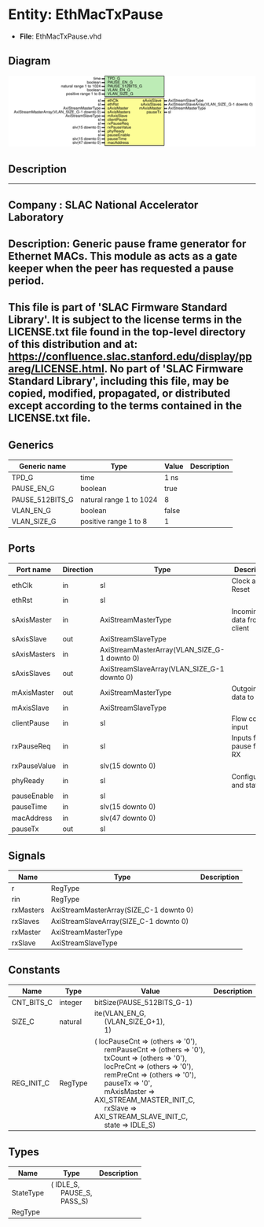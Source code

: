# Entity: EthMacTxPause

- **File**: EthMacTxPause.vhd
## Diagram

![Diagram](EthMacTxPause.svg "Diagram")
## Description

-----------------------------------------------------------------------------
 Company    : SLAC National Accelerator Laboratory
-----------------------------------------------------------------------------
 Description:
 Generic pause frame generator for Ethernet MACs.  This module as acts as
 a gate keeper when the peer has requested a pause period.
-----------------------------------------------------------------------------
 This file is part of 'SLAC Firmware Standard Library'.
 It is subject to the license terms in the LICENSE.txt file found in the
 top-level directory of this distribution and at:
    https://confluence.slac.stanford.edu/display/ppareg/LICENSE.html.
 No part of 'SLAC Firmware Standard Library', including this file,
 may be copied, modified, propagated, or distributed except according to
 the terms contained in the LICENSE.txt file.
-----------------------------------------------------------------------------
## Generics

| Generic name    | Type                    | Value | Description |
| --------------- | ----------------------- | ----- | ----------- |
| TPD_G           | time                    | 1 ns  |             |
| PAUSE_EN_G      | boolean                 | true  |             |
| PAUSE_512BITS_G | natural range 1 to 1024 | 8     |             |
| VLAN_EN_G       | boolean                 | false |             |
| VLAN_SIZE_G     | positive range 1 to 8   | 1     |             |
## Ports

| Port name    | Direction | Type                                         | Description                |
| ------------ | --------- | -------------------------------------------- | -------------------------- |
| ethClk       | in        | sl                                           | Clock and Reset            |
| ethRst       | in        | sl                                           |                            |
| sAxisMaster  | in        | AxiStreamMasterType                          | Incoming data from client  |
| sAxisSlave   | out       | AxiStreamSlaveType                           |                            |
| sAxisMasters | in        | AxiStreamMasterArray(VLAN_SIZE_G-1 downto 0) |                            |
| sAxisSlaves  | out       | AxiStreamSlaveArray(VLAN_SIZE_G-1 downto 0)  |                            |
| mAxisMaster  | out       | AxiStreamMasterType                          | Outgoing data to MAC       |
| mAxisSlave   | in        | AxiStreamSlaveType                           |                            |
| clientPause  | in        | sl                                           | Flow control input         |
| rxPauseReq   | in        | sl                                           | Inputs from pause frame RX |
| rxPauseValue | in        | slv(15 downto 0)                             |                            |
| phyReady     | in        | sl                                           | Configuration and status   |
| pauseEnable  | in        | sl                                           |                            |
| pauseTime    | in        | slv(15 downto 0)                             |                            |
| macAddress   | in        | slv(47 downto 0)                             |                            |
| pauseTx      | out       | sl                                           |                            |
## Signals

| Name      | Type                                    | Description |
| --------- | --------------------------------------- | ----------- |
| r         | RegType                                 |             |
| rin       | RegType                                 |             |
| rxMasters | AxiStreamMasterArray(SIZE_C-1 downto 0) |             |
| rxSlaves  | AxiStreamSlaveArray(SIZE_C-1 downto 0)  |             |
| rxMaster  | AxiStreamMasterType                     |             |
| rxSlave   | AxiStreamSlaveType                      |             |
## Constants

| Name       | Type    | Value                                                                                                                                                                                                                                                                                                                                                                                                                                                                                                                                                                                                                                                | Description |
| ---------- | ------- | ---------------------------------------------------------------------------------------------------------------------------------------------------------------------------------------------------------------------------------------------------------------------------------------------------------------------------------------------------------------------------------------------------------------------------------------------------------------------------------------------------------------------------------------------------------------------------------------------------------------------------------------------------- | ----------- |
| CNT_BITS_C | integer |  bitSize(PAUSE_512BITS_G-1)                                                                                                                                                                                                                                                                                                                                                                                                                                                                                                                                                                                                                          |             |
| SIZE_C     | natural |  ite(VLAN_EN_G,<br><span style="padding-left:20px"> (VLAN_SIZE_G+1),<br><span style="padding-left:20px"> 1)                                                                                                                                                                                                                                                                                                                                                                                                                                                                                                                                          |             |
| REG_INIT_C | RegType |  (       locPauseCnt => (others => '0'),<br><span style="padding-left:20px">       remPauseCnt => (others => '0'),<br><span style="padding-left:20px">       txCount     => (others => '0'),<br><span style="padding-left:20px">       locPreCnt   => (others => '0'),<br><span style="padding-left:20px">       remPreCnt   => (others => '0'),<br><span style="padding-left:20px">       pauseTx     => '0',<br><span style="padding-left:20px">       mAxisMaster => AXI_STREAM_MASTER_INIT_C,<br><span style="padding-left:20px">       rxSlave     => AXI_STREAM_SLAVE_INIT_C,<br><span style="padding-left:20px">       state       => IDLE_S) |             |
## Types

| Name      | Type                                                                                                | Description |
| --------- | --------------------------------------------------------------------------------------------------- | ----------- |
| StateType | ( IDLE_S,<br><span style="padding-left:20px"> PAUSE_S,<br><span style="padding-left:20px"> PASS_S)  |             |
| RegType   |                                                                                                     |             |
